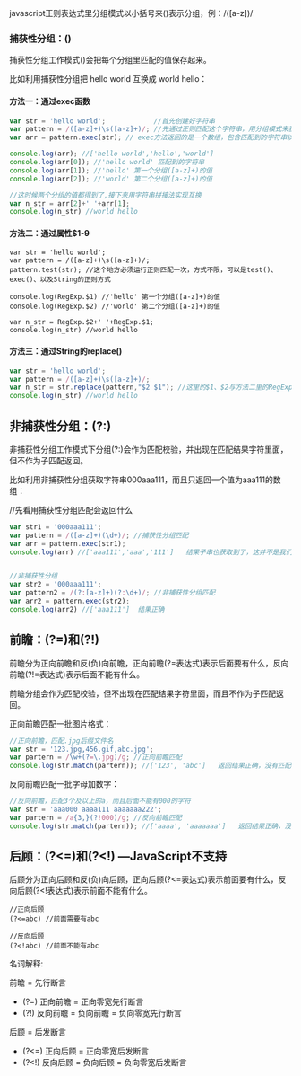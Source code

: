 javascript正则表达式里分组模式以小括号来()表示分组，例：/([a-z])/
### 捕获性分组：()
捕获性分组工作模式()会把每个分组里匹配的值保存起来。

比如利用捕获性分组把 hello world 互换成 world hello：

#### 方法一：通过exec函数


```js
var str = 'hello world';            //首先创建好字符串
var pattern = /([a-z]+)\s([a-z]+)/; //先通过正则匹配这个字符串，用分组模式来获取这两个单词
var arr = pattern.exec(str); // exec方法返回的是一个数组，包含匹配到的字符串以及分组(也称子串)里的值

console.log(arr); //['hello world','hello','world']  
console.log(arr[0]); //'hello world' 匹配到的字符串
console.log(arr[1]); //'hello' 第一个分组([a-z]+)的值
console.log(arr[2]); //'world' 第二个分组([a-z]+)的值

//这时候两个分组的值都得到了,接下来用字符串拼接法实现互换
var n_str = arr[2]+' '+arr[1];
console.log(n_str) //world hello
```

#### 方法二：通过属性$1-9


```
var str = 'hello world';            
var pattern = /([a-z]+)\s([a-z]+)/; 
pattern.test(str); //这个地方必须运行正则匹配一次，方式不限，可以是test()、exec()、以及String的正则方式

console.log(RegExp.$1) //'hello' 第一个分组([a-z]+)的值
console.log(RegExp.$2) //'world' 第二个分组([a-z]+)的值

var n_str = RegExp.$2+' '+RegExp.$1;
console.log(n_str) //world hello
```


#### 方法三：通过String的replace()


```js
var str = 'hello world'; 
var pattern = /([a-z]+)\s([a-z]+)/; 
var n_str = str.replace(pattern,"$2 $1"); //这里的$1、$2与方法二里的RegExp.$1、RegExp.$2作用是相同的。
console.log(n_str) //world hello
```
## 非捕获性分组：(?:)

非捕获性分组工作模式下分组(?:)会作为匹配校验，并出现在匹配结果字符里面，但不作为子匹配返回。

比如利用非捕获性分组获取字符串000aaa111，而且只返回一个值为aaa111的数组：

//先看用捕获性分组匹配会返回什么

```js
var str1 = '000aaa111';             
var pattern = /([a-z]+)(\d+)/; //捕获性分组匹配
var arr = pattern.exec(str1);  
console.log(arr) //['aaa111','aaa','111']   结果子串也获取到了，这并不是我们想要的结果


//非捕获性分组
var str2 = '000aaa111';
var pattern2 = /(?:[a-z]+)(?:\d+)/; //非捕获性分组匹配
var arr2 = pattern.exec(str2);  
console.log(arr2) //['aaa111']  结果正确
```

## 前瞻：(?=)和(?!)
前瞻分为正向前瞻和反(负)向前瞻，正向前瞻(?=表达式)表示后面要有什么，反向前瞻(?!=表达式)表示后面不能有什么。

前瞻分组会作为匹配校验，但不出现在匹配结果字符里面，而且不作为子匹配返回。

正向前瞻匹配一批图片格式：


```js
//正向前瞻，匹配.jpg后缀文件名
var str = '123.jpg,456.gif,abc.jpg';
var partern = /\w+(?=\.jpg)/g; //正向前瞻匹配
console.log(str.match(partern)); //['123', 'abc']   返回结果正确，没有匹配456.gif
```

反向前瞻匹配一批字母加数字：


```js
//反向前瞻，匹配3个及以上的a，而且后面不能有000的字符
var str = 'aaa000 aaaa111 aaaaaaa222';
var partern = /a{3,}(?!000)/g; //反向前瞻匹配
console.log(str.match(partern)); //['aaaa', 'aaaaaaa']   返回结果正确，没有匹配aaa000
```
## 后顾：(?<=)和(?<!) —JavaScript不支持

后顾分为正向后顾和反(负)向后顾，正向后顾(?<=表达式)表示前面要有什么，反向后顾(?<!表达式)表示前面不能有什么。

```
//正向后顾
(?<=abc) //前面需要有abc

//反向后顾
(?<!abc) //前面不能有abc
```

名词解释:

前瞻 = 先行断言 
- (?=) 正向前瞻 = 正向零宽先行断言 
- (?!) 反向前瞻 = 负向前瞻 = 负向零宽先行断言

后顾 = 后发断言 
- (?<=) 正向后顾 = 正向零宽后发断言 
- (?<!) 反向后顾 = 负向后顾 = 负向零宽后发断言